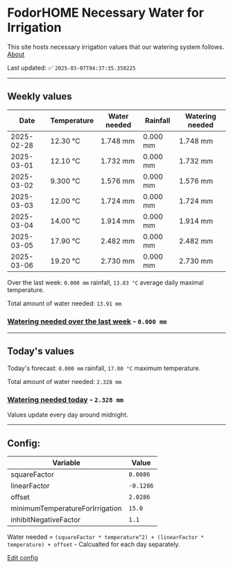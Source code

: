 # FodorHOME Necessary Water for Irrigation

This site hosts necessary irrigation values that our watering system follows. [About](https://github.com/redyau/irrigation)

Last updated: ✅ `2025-03-07T04:37:35.350225`

---

## Weekly values

| Date | Temperature | Water needed | Rainfall | Watering needed |
|-----|-----|-----|-----|-----|
| 2025-02-28 | 12.30 °C | 1.748 mm | 0.000 mm | 1.748 mm |
| 2025-03-01 | 12.10 °C | 1.732 mm | 0.000 mm | 1.732 mm |
| 2025-03-02 | 9.300 °C | 1.576 mm | 0.000 mm | 1.576 mm |
| 2025-03-03 | 12.00 °C | 1.724 mm | 0.000 mm | 1.724 mm |
| 2025-03-04 | 14.00 °C | 1.914 mm | 0.000 mm | 1.914 mm |
| 2025-03-05 | 17.90 °C | 2.482 mm | 0.000 mm | 2.482 mm |
| 2025-03-06 | 19.20 °C | 2.730 mm | 0.000 mm | 2.730 mm |


Over the last week: `0.000 mm` rainfall, `13.83 °C` average daily maximal temperature.

Total amount of water needed: `13.91 mm`

### [Watering needed over the last week](lastweek.txt) - `0.000 mm`

---

## Today's values

Today's forecast: `0.000 mm` rainfall, `17.00 °C` maximum temperature.

Total amount of water needed: `2.328 mm`

### [Watering needed today](today.txt) - `2.328 mm`

Values update every day around midnight.

---

## Config:

| Variable | Value |
|-----|-----|
| squareFactor | `0.0086` |
| linearFactor | `-0.1286` |
| offset | `2.0286` |
| minimumTemperatureForIrrigation | `15.0` |
| inhibitNegativeFactor | `1.1` |

Water needed = `(squareFactor * temperature^2) + (linearFactor * temperature) + offset` - Calcualted for each day separately.

[Edit config](https://github.com/RedyAu/irrigation/edit/main/config.json)

